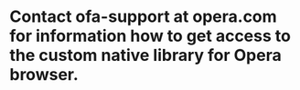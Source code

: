 # Contact ofa-support at opera.com for information how to get access to the custom native library for Opera browser.
